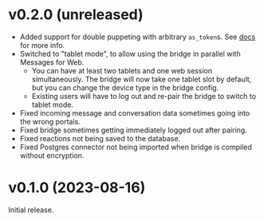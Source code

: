 # v0.2.0 (unreleased)

* Added support for double puppeting with arbitrary `as_token`s.
  See [docs](https://docs.mau.fi/bridges/general/double-puppeting.html#appservice-method-new) for more info.
* Switched to "tablet mode", to allow using the bridge in parallel with Messages for Web.
  * You can have at least two tablets and one web session simultaneously. The
    bridge will now take one tablet slot by default, but you can change the
    device type in the bridge config.
  * Existing users will have to log out and re-pair the bridge to switch to
    tablet mode.
* Fixed incoming message and conversation data sometimes going into the wrong
  portals.
* Fixed bridge sometimes getting immediately logged out after pairing.
* Fixed reactions not being saved to the database.
* Fixed Postgres connector not being imported when bridge is compiled without
  encryption.

# v0.1.0 (2023-08-16)

Initial release.
